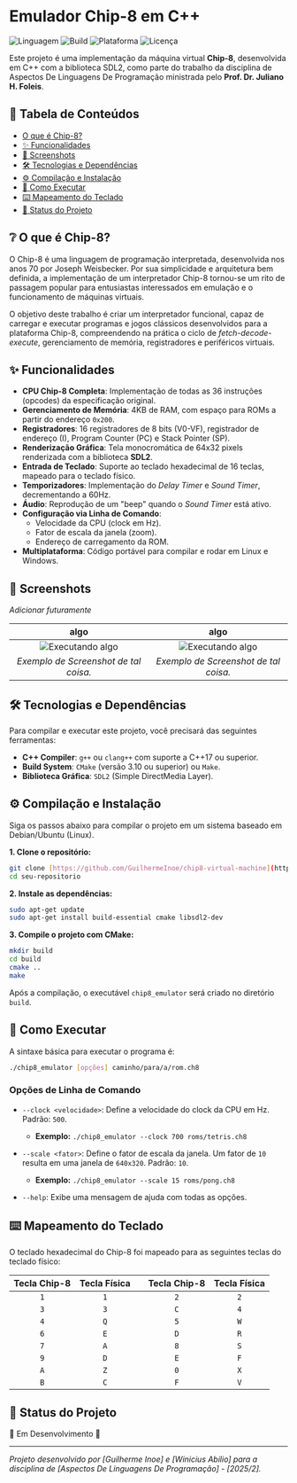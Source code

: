 # Emulador Chip-8 em C++

![Linguagem](https://img.shields.io/badge/linguagem-C%2B%2B-blue.svg)
![Build](https://img.shields.io/badge/build-CMake%20%7C%20Make-brightgreen.svg)
![Plataforma](https://img.shields.io/badge/plataforma-Linux%20%7C%20Windows-orange.svg)
![Licença](https://img.shields.io/badge/licen%C3%A7a-MIT-lightgrey.svg)

Este projeto é uma implementação da máquina virtual **Chip-8**, desenvolvida em C++ com a biblioteca SDL2, como parte do trabalho da disciplina de Aspectos De Linguagens De Programação  ministrada pelo **Prof. Dr. Juliano H. Foleis**.

## 📖 Tabela de Conteúdos

- [O que é Chip-8?](#-o-que-é-chip-8)
- [✨ Funcionalidades](#-funcionalidades)
- [📸 Screenshots](#-screenshots)
- [🛠️ Tecnologias e Dependências](#-tecnologias-e-dependências)
- [⚙️ Compilação e Instalação](#️-compilação-e-instalação)
- [🚀 Como Executar](#-como-executar)
- [⌨️ Mapeamento do Teclado](#️-mapeamento-do-teclado)
- [🎯 Status do Projeto](#-status-do-projeto)

## ❔ O que é Chip-8?

O Chip-8 é uma linguagem de programação interpretada, desenvolvida nos anos 70 por Joseph Weisbecker. Por sua simplicidade e arquitetura bem definida, a implementação de um interpretador Chip-8 tornou-se um rito de passagem popular para entusiastas interessados em emulação e o funcionamento de máquinas virtuais.

O objetivo deste trabalho é criar um interpretador funcional, capaz de carregar e executar programas e jogos clássicos desenvolvidos para a plataforma Chip-8, compreendendo na prática o ciclo de *fetch-decode-execute*, gerenciamento de memória, registradores e periféricos virtuais.

## ✨ Funcionalidades

- **CPU Chip-8 Completa**: Implementação de todas as 36 instruções (opcodes) da especificação original.
- **Gerenciamento de Memória**: 4KB de RAM, com espaço para ROMs a partir do endereço `0x200`.
- **Registradores**: 16 registradores de 8 bits (V0-VF), registrador de endereço (I), Program Counter (PC) e Stack Pointer (SP).
- **Renderização Gráfica**: Tela monocromática de 64x32 pixels renderizada com a biblioteca **SDL2**.
- **Entrada de Teclado**: Suporte ao teclado hexadecimal de 16 teclas, mapeado para o teclado físico.
- **Temporizadores**: Implementação do *Delay Timer* e *Sound Timer*, decrementando a 60Hz.
- **Áudio**: Reprodução de um "beep" quando o *Sound Timer* está ativo.
- **Configuração via Linha de Comando**:
  - Velocidade da CPU (clock em Hz).
  - Fator de escala da janela (zoom).
  - Endereço de carregamento da ROM.
- **Multiplataforma**: Código portável para compilar e rodar em Linux e Windows.

## 📸 Screenshots

*Adicionar futuramente*

| algo | algo |
| :---: | :---: |
| ![Executando algo](https://i.imgur.com/3u32Cf7.png) | ![Executando algo](https://i.imgur.com/uXEAS3j.png) |
| *Exemplo de Screenshot de tal coisa.* | *Exemplo de Screenshot de tal coisa.* |

## 🛠️ Tecnologias e Dependências

Para compilar e executar este projeto, você precisará das seguintes ferramentas:

- **C++ Compiler**: `g++` ou `clang++` com suporte a C++17 ou superior.
- **Build System**: `CMake` (versão 3.10 ou superior) ou `Make`.
- **Biblioteca Gráfica**: `SDL2` (Simple DirectMedia Layer).

## ⚙️ Compilação e Instalação

Siga os passos abaixo para compilar o projeto em um sistema baseado em Debian/Ubuntu (Linux).

**1. Clone o repositório:**
```sh
git clone [https://github.com/GuilhermeInoe/chip8-virtual-machine](https://github.com/GuilhermeInoe/chip8-virtual-machine)
cd seu-repositorio
```

**2. Instale as dependências:**
```sh
sudo apt-get update
sudo apt-get install build-essential cmake libsdl2-dev
```

**3. Compile o projeto com CMake:**
```sh
mkdir build
cd build
cmake ..
make
```

Após a compilação, o executável `chip8_emulator` será criado no diretório `build`.

## 🚀 Como Executar

A sintaxe básica para executar o programa é:

```sh
./chip8_emulator [opções] caminho/para/a/rom.ch8
```

### Opções de Linha de Comando

- `--clock <velocidade>`: Define a velocidade do clock da CPU em Hz. Padrão: `500`.
  - **Exemplo:** `./chip8_emulator --clock 700 roms/tetris.ch8`

- `--scale <fator>`: Define o fator de escala da janela. Um fator de `10` resulta em uma janela de `640x320`. Padrão: `10`.
  - **Exemplo:** `./chip8_emulator --scale 15 roms/pong.ch8`

- `--help`: Exibe uma mensagem de ajuda com todas as opções.

## ⌨️ Mapeamento do Teclado

O teclado hexadecimal do Chip-8 foi mapeado para as seguintes teclas do teclado físico:

| Tecla Chip-8 | Tecla Física |   | Tecla Chip-8 | Tecla Física |
| :----------: | :----------: | - | :----------: | :----------: |
|      `1`     |      `1`     |   |      `2`     |      `2`     |
|      `3`     |      `3`     |   |      `C`     |      `4`     |
|      `4`     |      `Q`     |   |      `5`     |      `W`     |
|      `6`     |      `E`     |   |      `D`     |      `R`     |
|      `7`     |      `A`     |   |      `8`     |      `S`     |
|      `9`     |      `D`     |   |      `E`     |      `F`     |
|      `A`     |      `Z`     |   |      `0`     |      `X`     |
|      `B`     |      `C`     |   |      `F`     |      `V`     |

## 🎯 Status do Projeto

🚧 Em Desenvolvimento 🚧

---
*Projeto desenvolvido por [Guilherme Inoe] e [Winicius Abilio] para a disciplina de [Aspectos De Linguagens De Programação] - [2025/2].*
